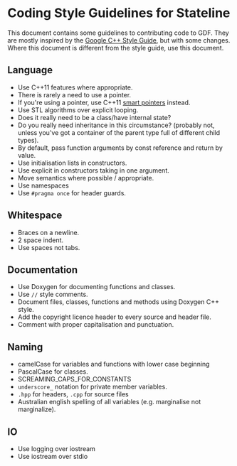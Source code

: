 Coding Style Guidelines for Stateline
=====================================
This document contains some guidelines to contributing code to GDF. They are
mostly inspired by the [Google C++ Style Guide](http://google-styleguide.googlecode.com/svn/trunk/cppguide.xml),
but with some changes. Where this document is different from the style guide, use this document.

Language
--------
* Use C++11 features where appropriate.
* There is rarely a need to use a pointer.
* If you're using a pointer, use C++11 [smart pointers](http://www.cplusplus.com/reference/memory/shared_ptr/) instead.
* Use STL algorithms over explicit looping.
* Does it really need to be a class/have internal state?
* Do you really need inheritance in this circumstance? (probably not, unless you've got a container of the parent type full of different child types).
* By default, pass function arguments by const reference and return by value.
* Use initialisation lists in constructors.
* Use explicit in constructors taking in one argument.
* Move semantics where possible / appropriate.
* Use namespaces
* Use `#pragma once` for header guards.

Whitespace
----------
* Braces on a newline.
* 2 space indent.
* Use spaces not tabs.

Documentation
-------------
* Use Doxygen for documenting functions and classes.
* Use `//` style comments. 
* Document files, classes, functions and methods using Doxygen C++ style.
* Add the copyright licence header to every source and header file.
* Comment with proper capitalisation and punctuation.

Naming
------
* camelCase for variables and functions with lower case beginning
* PascalCase for classes.
* SCREAMING_CAPS_FOR_CONSTANTS
* `underscore_` notation for private member variables.
* `.hpp` for headers, `.cpp` for source files
* Australian english spelling of all variables (e.g. marginalise not marginalize).

IO
--
* Use logging over iostream
* Use iostream over stdio
